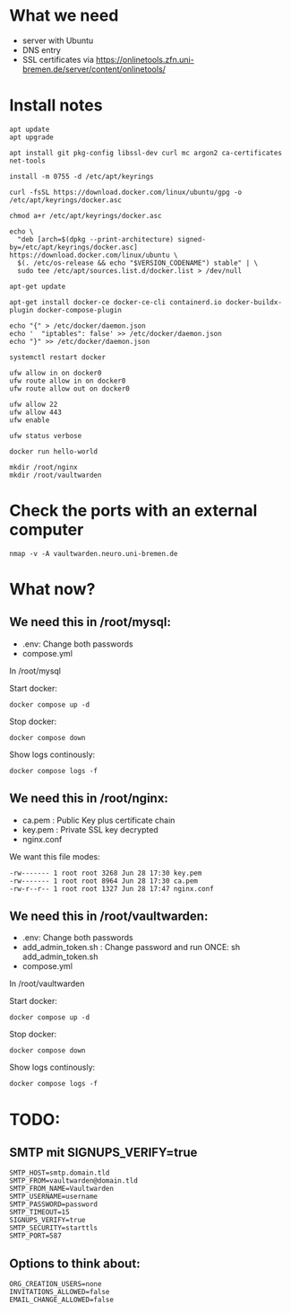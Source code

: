 # What we need

* server with Ubuntu
* DNS entry 
* SSL certificates via https://onlinetools.zfn.uni-bremen.de/server/content/onlinetools/


# Install notes

```
apt update
apt upgrade

apt install git pkg-config libssl-dev curl mc argon2 ca-certificates net-tools

install -m 0755 -d /etc/apt/keyrings

curl -fsSL https://download.docker.com/linux/ubuntu/gpg -o /etc/apt/keyrings/docker.asc

chmod a+r /etc/apt/keyrings/docker.asc

echo \
  "deb [arch=$(dpkg --print-architecture) signed-by=/etc/apt/keyrings/docker.asc] https://download.docker.com/linux/ubuntu \
  $(. /etc/os-release && echo "$VERSION_CODENAME") stable" | \
  sudo tee /etc/apt/sources.list.d/docker.list > /dev/null

apt-get update

apt-get install docker-ce docker-ce-cli containerd.io docker-buildx-plugin docker-compose-plugin

echo "{" > /etc/docker/daemon.json
echo '  "iptables": false' >> /etc/docker/daemon.json 
echo "}" >> /etc/docker/daemon.json  

systemctl restart docker

ufw allow in on docker0
ufw route allow in on docker0
ufw route allow out on docker0

ufw allow 22
ufw allow 443
ufw enable

ufw status verbose

docker run hello-world

mkdir /root/nginx
mkdir /root/vaultwarden
```

# Check the ports with an external computer

```
nmap -v -A vaultwarden.neuro.uni-bremen.de
```

# What now? 

## We need this in /root/mysql:

* .env: Change both passwords
* compose.yml

In /root/mysql

Start docker: 
```
docker compose up -d
```

Stop docker: 
```
docker compose down
```

Show logs continously:
```
docker compose logs -f
```

## We need this in /root/nginx:

* ca.pem : Public Key plus certificate chain
* key.pem : Private SSL key decrypted  
* nginx.conf

We want this file modes: 

```
-rw------- 1 root root 3268 Jun 28 17:30 key.pem
-rw------- 1 root root 8964 Jun 28 17:30 ca.pem
-rw-r--r-- 1 root root 1327 Jun 28 17:47 nginx.conf
```

## We need this in /root/vaultwarden:

* .env: Change both passwords
* add_admin_token.sh : Change password and run ONCE: sh add_admin_token.sh
* compose.yml

In /root/vaultwarden

Start docker: 
```
docker compose up -d
```

Stop docker: 
```
docker compose down
```

Show logs continously:
```
docker compose logs -f
```
# TODO:

## SMTP mit SIGNUPS_VERIFY=true
```
SMTP_HOST=smtp.domain.tld
SMTP_FROM=vaultwarden@domain.tld
SMTP_FROM_NAME=Vaultwarden
SMTP_USERNAME=username
SMTP_PASSWORD=password
SMTP_TIMEOUT=15
SIGNUPS_VERIFY=true
SMTP_SECURITY=starttls
SMTP_PORT=587
```
## Options to think about:

```
ORG_CREATION_USERS=none
INVITATIONS_ALLOWED=false
EMAIL_CHANGE_ALLOWED=false
```
